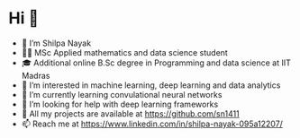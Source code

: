 # Hi 🙂
- 👋 I’m Shilpa Nayak
- 👩‍🎓 MSc Applied mathematics and data science student
- 🎓 Additional online B.Sc degree in Programming and data science at IIT Madras
- 👀 I’m interested in machine learning, deep learning and data analytics
- 🌱 I’m currently learning convulational neural networks
- 🤝 I’m looking for help with deep learning frameworks 
- 📝 All my projects are available at https://github.com/sn1411
- 📫 Reach me at https://www.linkedin.com/in/shilpa-nayak-095a12207/

<!---
sn1411/sn1411 is a ✨ special ✨ repository because its `README.md` (this file) appears on your GitHub profile.
You can click the Preview link to take a look at your changes.
--->
